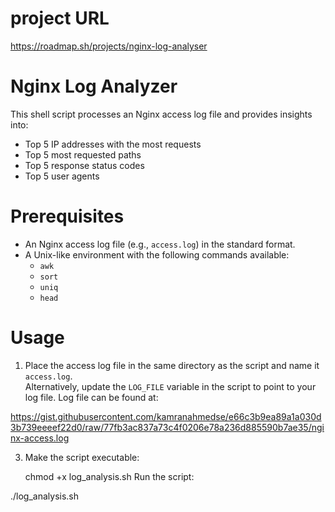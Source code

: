 # project URL
https://roadmap.sh/projects/nginx-log-analyser

# Nginx Log Analyzer

This shell script processes an Nginx access log file and provides insights into:

- Top 5 IP addresses with the most requests
- Top 5 most requested paths
- Top 5 response status codes
- Top 5 user agents

# Prerequisites

- An Nginx access log file (e.g., `access.log`) in the standard format.
- A Unix-like environment with the following commands available:
  - `awk`
  - `sort`
  - `uniq`
  - `head`

# Usage

1. Place the access log file in the same directory as the script and name it `access.log`.  
   Alternatively, update the `LOG_FILE` variable in the script to point to your log file.
   Log file can be found at:

https://gist.githubusercontent.com/kamranahmedse/e66c3b9ea89a1a030d3b739eeeef22d0/raw/77fb3ac837a73c4f0206e78a236d885590b7ae35/nginx-access.log

3. Make the script executable:
  
   chmod +x log_analysis.sh
Run the script:


./log_analysis.sh

